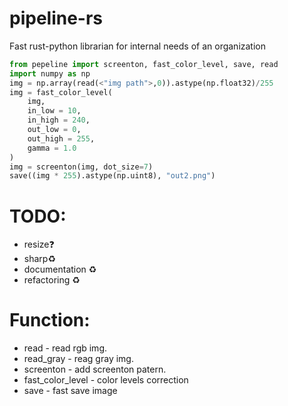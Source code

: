 # pipeline-rs
Fast rust-python librarian for internal needs of an organization
```py
from pepeline import screenton, fast_color_level, save, read
import numpy as np
img = np.array(read(<"img path">,0)).astype(np.float32)/255
img = fast_color_level(
    img,     
    in_low = 10,
    in_high = 240,
    out_low = 0,
    out_high = 255,
    gamma = 1.0
)
img = screenton(img, dot_size=7)
save((img * 255).astype(np.uint8), "out2.png")
```
# TODO:
- resize❓
- sharp♻️
- documentation ♻️
- refactoring ♻️
# Function:
- read - read rgb img.
- read_gray - reag gray img.
- screenton - add screenton patern.
- fast_color_level - color levels correction
- save - fast save image
